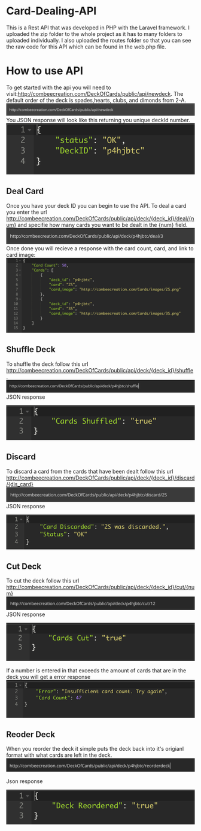 # Card-Dealing-API
This is a Rest API that was developed in PHP with the Laravel framework. I uploaded the zip folder to the whole project as it has to many folders to uploaded individually. I also uploaded the routes folder so that you can see the raw code for this API which can be found in the web.php file.

# How to use API
To get started with the api you will need to visit:http://combeecreation.com/DeckOfCards/public/api/newdeck. The default order of the deck is spades,hearts, clubs, and dimonds from 2-A.
![](images/login.png)
You JSON response will look like this returning you unique deckId number.
![](images/id.png)
## Deal Card
Once you have your deck ID you can begin to use the API.
To deal a card you enter the url http://combeecreation.com/DeckOfCards/public/api/deck/{deck_id}/deal/{num} and specifie how many cards you want to be dealt in the {num} field.
![](images/deal.png)
Once done you will recieve a response with the card count, card, and link to card image:
![](images/dealShow.png)
## Shuffle Deck
To shuffle the deck follow this url http://combeecreation.com/DeckOfCards/public/api/deck/{deck_id}/shuffle.
![](images/shuffle.png)
JSON response

![](images/shuffleShow.png)

## Discard
To discard a card from the cards that have been dealt follow this url  
http://combeecreation.com/DeckOfCards/public/api/deck/{deck_id}/discard/{dis_card}
![](images/discard.png)
JSON response

![](images/discardShow.png)

## Cut Deck
To cut the deck follow this url http://combeecreation.com/DeckOfCards/public/api/deck/{deck_id}/cut/{num}
![](images/cut.png)
JSON response

![](images/cutShow.png)

If a number is entered in that exceeds the amount of cards that are in the deck you will get a error response
![](images/cutError.png)

## Reoder Deck
When you reorder the deck it simple puts the deck back into it's origianl format with what cards are left in the deck.
![](images/reorder.png)

Json response

![](images/reorderShow.png)


